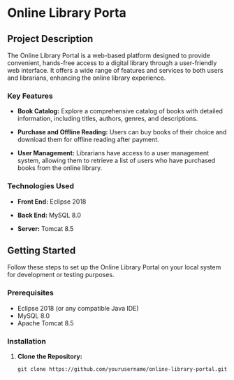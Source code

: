 # Online Library Porta

## Project Description

The Online Library Portal is a web-based platform designed to provide convenient, hands-free access to a digital library through a user-friendly web interface. It offers a wide range of features and services to both users and librarians, enhancing the online library experience.

### Key Features

- **Book Catalog:** Explore a comprehensive catalog of books with detailed information, including titles, authors, genres, and descriptions.

- **Purchase and Offline Reading:** Users can buy books of their choice and download them for offline reading after payment.

- **User Management:** Librarians have access to a user management system, allowing them to retrieve a list of users who have purchased books from the online library.

### Technologies Used

- **Front End:** Eclipse 2018

- **Back End:** MySQL 8.0

- **Server:** Tomcat 8.5

## Getting Started

Follow these steps to set up the Online Library Portal on your local system for development or testing purposes.

### Prerequisites

- Eclipse 2018 (or any compatible Java IDE)
- MySQL 8.0
- Apache Tomcat 8.5

### Installation

1. **Clone the Repository:** 

   ```shell
   git clone https://github.com/yourusername/online-library-portal.git

